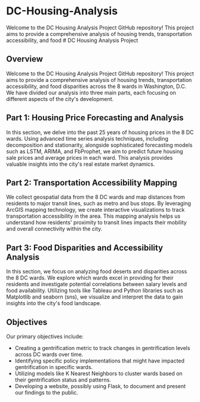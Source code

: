 # DC-Housing-Analysis

Welcome to the DC Housing Analysis Project GitHub repository! This project aims to provide a comprehensive analysis of housing trends, transportation accessibility, and food # DC Housing Analysis Project

## Overview
Welcome to the DC Housing Analysis Project GitHub repository! This project aims to provide a comprehensive analysis of housing trends, transportation accessibility, and food disparities across the 8 wards in Washington, D.C. We have divided our analysis into three main parts, each focusing on different aspects of the city's development.

## Part 1: Housing Price Forecasting and Analysis
In this section, we delve into the past 25 years of housing prices in the 8 DC wards. Using advanced time series analysis techniques, including decomposition and stationarity, alongside sophisticated forecasting models such as LSTM, ARIMA, and FbProphet, we aim to predict future housing sale prices and average prices in each ward. This analysis provides valuable insights into the city's real estate market dynamics.

## Part 2: Transportation Accessibility Mapping
We collect geospatial data from the 8 DC wards and map distances from residents to major transit lines, such as metro and bus stops. By leveraging ArcGIS mapping technology, we create interactive visualizations to track transportation accessibility in the area. This mapping analysis helps us understand how residents' proximity to transit lines impacts their mobility and overall connectivity within the city.

## Part 3: Food Disparities and Accessibility Analysis
In this section, we focus on analyzing food deserts and disparities across the 8 DC wards. We explore which wards excel in providing for their residents and investigate potential correlations between salary levels and food availability. Utilizing tools like Tableau and Python libraries such as Matplotlib and seaborn (sns), we visualize and interpret the data to gain insights into the city's food landscape.

## Objectives
Our primary objectives include:
- Creating a gentrification metric to track changes in gentrification levels across DC wards over time.
- Identifying specific policy implementations that might have impacted gentrification in specific wards.
- Utilizing models like K Nearest Neighbors to cluster wards based on their gentrification status and patterns.
- Developing a website, possibly using Flask, to document and present our findings to the public.

